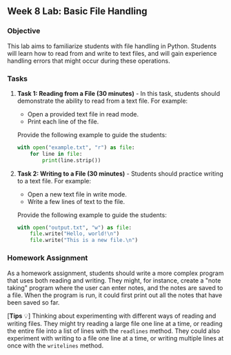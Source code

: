 ## Week 8 Lab: Basic File Handling

### Objective 

This lab aims to familiarize students with file handling in Python. Students will learn how to read from and write to text files, and will gain experience handling errors that might occur during these operations.

### Tasks

1. **Task 1: Reading from a File (30 minutes)** - In this task, students should demonstrate the ability to read from a text file. For example:

    * Open a provided text file in read mode.
    * Print each line of the file.

    Provide the following example to guide the students:

    ```python
    with open("example.txt", "r") as file:
        for line in file:
            print(line.strip())
    ```

2. **Task 2: Writing to a File (30 minutes)** - Students should practice writing to a text file. For example:

    * Open a new text file in write mode.
    * Write a few lines of text to the file.

    Provide the following example to guide the students:

    ```python
    with open("output.txt", "w") as file:
        file.write("Hello, world!\n")
        file.write("This is a new file.\n")
    ```

### Homework Assignment

As a homework assignment, students should write a more complex program that uses both reading and writing. They might, for instance, create a "note taking" program where the user can enter notes, and the notes are saved to a file. When the program is run, it could first print out all the notes that have been saved so far.

[**Tips** :bulb:] Thinking about experimenting with different ways of reading and writing files. They might try reading a large file one line at a time, or reading the entire file into a list of lines with the `readlines` method. They could also experiment with writing to a file one line at a time, or writing multiple lines at once with the `writelines` method.